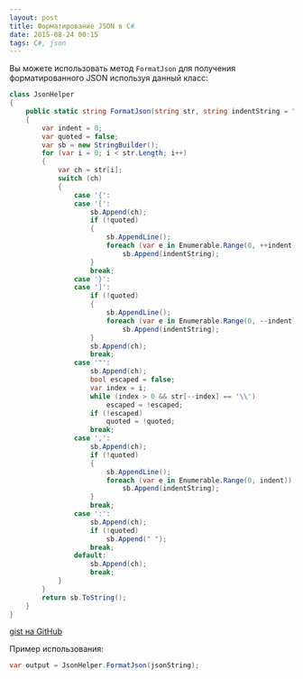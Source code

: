 ```yaml
---
layout: post
title: Форматирование JSON в C#
date: 2015-08-24 00:15
tags: C#, json
---
```


Вы можете использовать метод `FormatJson` для получения форматированного JSON используя данный класс:

``` csharp
class JsonHelper
{
	public static string FormatJson(string str, string indentString = "\t")
	{
		var indent = 0;
		var quoted = false;
		var sb = new StringBuilder();
		for (var i = 0; i < str.Length; i++)
		{
			var ch = str[i];
			switch (ch)
			{
				case '{':
				case '[':
					sb.Append(ch);
					if (!quoted)
					{
						sb.AppendLine();
						foreach (var e in Enumerable.Range(0, ++indent))
							sb.Append(indentString);
					}
					break;
				case '}':
				case ']':
					if (!quoted)
					{
						sb.AppendLine();
						foreach (var e in Enumerable.Range(0, --indent))
							sb.Append(indentString);
					}
					sb.Append(ch);
					break;
				case '"':
					sb.Append(ch);
					bool escaped = false;
					var index = i;
					while (index > 0 && str[--index] == '\\')
						escaped = !escaped;
					if (!escaped)
						quoted = !quoted;
					break;
				case ',':
					sb.Append(ch);
					if (!quoted)
					{
						sb.AppendLine();
						foreach (var e in Enumerable.Range(0, indent))
							sb.Append(indentString);
					}
					break;
				case ':':
					sb.Append(ch);
					if (!quoted)
						sb.Append(" ");
					break;
				default:
					sb.Append(ch);
					break;
			}
		}
		return sb.ToString();
	}
}
```

[gist на GitHub](https://gist.github.com/wcoder/c24050c166b139739301)

Пример использования:

``` csharp
var output = JsonHelper.FormatJson(jsonString);
```
